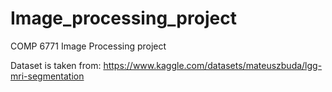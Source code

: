 # Image_processing_project
COMP 6771 Image Processing project

Dataset is taken from:
https://www.kaggle.com/datasets/mateuszbuda/lgg-mri-segmentation
